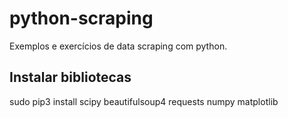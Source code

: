 # python-scraping
Exemplos e exercícios de data scraping com python.

## Instalar bibliotecas 
sudo pip3 install scipy beautifulsoup4 requests numpy matplotlib

